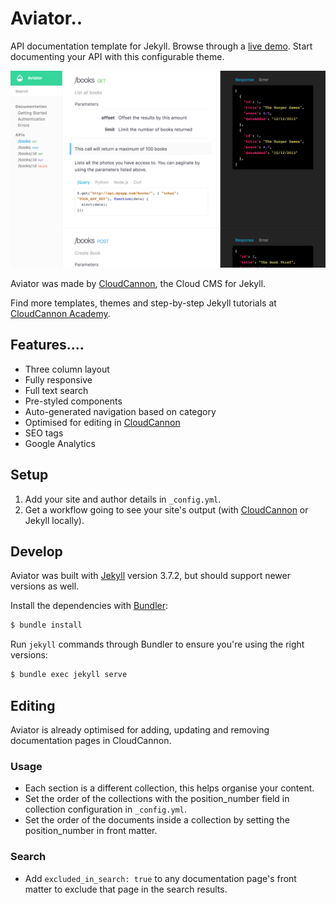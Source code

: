 # Aviator..

API documentation template for Jekyll. Browse through a [live demo](https://tangerine-lemon.cloudvent.net/).
Start documenting your API with this configurable theme.

![Aviator template screenshot](images/_screenshot.png)

Aviator was made by [CloudCannon](http://cloudcannon.com/), the Cloud CMS for Jekyll.

Find more templates, themes and step-by-step Jekyll tutorials at [CloudCannon Academy](https://learn.cloudcannon.com/).

## Features....

* Three column layout
* Fully responsive
* Full text search
* Pre-styled components
* Auto-generated navigation based on category
* Optimised for editing in [CloudCannon](http://cloudcannon.com/)
* SEO tags
* Google Analytics

## Setup

1. Add your site and author details in `_config.yml`.
2. Get a workflow going to see your site's output (with [CloudCannon](https://app.cloudcannon.com/) or Jekyll locally).

## Develop

Aviator was built with [Jekyll](http://jekyllrb.com/) version 3.7.2, but should support newer versions as well.

Install the dependencies with [Bundler](http://bundler.io/):

~~~bash
$ bundle install
~~~

Run `jekyll` commands through Bundler to ensure you're using the right versions:

~~~bash
$ bundle exec jekyll serve
~~~

## Editing

Aviator is already optimised for adding, updating and removing documentation pages in CloudCannon.

### Usage

* Each section is a different collection, this helps organise your content.
* Set the order of the collections with the position_number field in collection configuration in `_config.yml`.
* Set the order of the documents inside a collection by setting the position_number in front matter.

### Search

* Add `excluded_in_search: true` to any documentation page's front matter to exclude that page in the search results.
